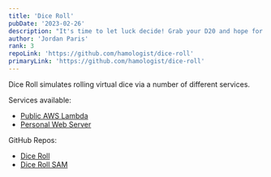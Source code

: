 ```yaml
---
title: 'Dice Roll'
pubDate: '2023-02-26'
description: "It's time to let luck decide! Grab your D20 and hope for the best!"
author: 'Jordan Paris'
rank: 3
repoLink: 'https://github.com/hamologist/dice-roll'
primaryLink: 'https://github.com/hamologist/dice-roll'
---
```


Dice Roll simulates rolling virtual dice via a number of different services.

Services available:
  * [Public AWS Lambda](https://www.github.com/hamologist/dice-roll#public-resource)
  * [Personal Web Server](https://www.github.com/hamologist/dice-roll#dice-roll-webserver)

GitHub Repos:
  * [Dice Roll](https://www.github.com/hamologist/dice-roll)
  * [Dice Roll SAM](https://www.github.com/hamologist/dice-roll-sam)
